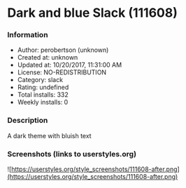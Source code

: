 # Dark and blue Slack (111608)

### Information
- Author: perobertson (unknown)
- Created at: unknown
- Updated at: 10/20/2017, 11:31:00 AM
- License: NO-REDISTRIBUTION
- Category: slack
- Rating: undefined
- Total installs: 332
- Weekly installs: 0


### Description
A dark theme with bluish text


### Screenshots (links to userstyles.org)
![https://userstyles.org/style_screenshots/111608-after.png](https://userstyles.org/style_screenshots/111608-after.png)


